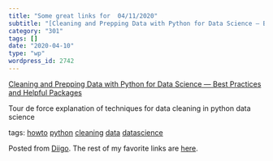 ```yaml
---
title: "Some great links for  04/11/2020"
subtitle: "[Cleaning and Prepping Data with Python for Data Science — Best Practices and Helpful Packages](http..."
category: "301"
tags: []
date: "2020-04-10"
type: "wp"
wordpress_id: 2742
---
```

[Cleaning and Prepping Data with Python for Data Science — Best Practices and Helpful Packages](https://medium.com/@rrfd/cleaning-and-prepping-data-with-python-for-data-science-best-practices-and-helpful-packages-af1edfbe2a3) 

Tour de force explanation of techniques for data cleaning in python data science

 tags: [howto](https://www.diigo.com/user/pitosalas/howto) [python](https://www.diigo.com/user/pitosalas/python) [cleaning](https://www.diigo.com/user/pitosalas/cleaning) [data](https://www.diigo.com/user/pitosalas/data) [datascience](https://www.diigo.com/user/pitosalas/datascience)

Posted from [Diigo](https://www.diigo.com). The rest of my favorite links are [here](https://www.diigo.com/user/pitosalas).